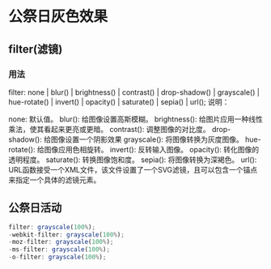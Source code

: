 # 公祭日灰色效果

## filter(滤镜)

### 用法

filter: none | blur() | brightness() | contrast() | drop-shadow() | grayscale() | hue-rotate() | invert() | opacity() | saturate() | sepia() | url();
说明：

none: 默认值。
blur(): 给图像设置高斯模糊。
brightness(): 给图片应用一种线性乘法，使其看起来更亮或更暗。
contrast(): 调整图像的对比度。
drop-shadow(): 给图像设置一个阴影效果
grayscale(): 将图像转换为灰度图像。
hue-rotate(): 给图像应用色相旋转。
invert(): 反转输入图像。
opacity(): 转化图像的透明程度。
saturate(): 转换图像饱和度。
sepia(): 将图像转换为深褐色。
url(): URL函数接受一个XML文件，该文件设置了一个SVG滤镜，且可以包含一个锚点来指定一个具体的滤镜元素。

## 公祭日活动

```js
filter: grayscale(100%);
-webkit-filter: grayscale(100%);
-moz-filter: grayscale(100%);
-ms-filter: grayscale(100%);
-o-filter: grayscale(100%);
```
